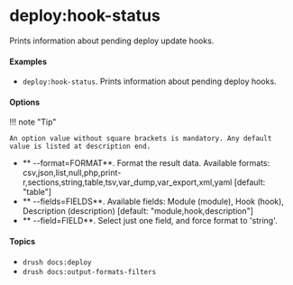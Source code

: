 # deploy:hook-status

Prints information about pending deploy update hooks.

#### Examples

- <code>deploy:hook-status</code>. Prints information about pending deploy hooks.

#### Options

!!! note "Tip"

    An option value without square brackets is mandatory. Any default value is listed at description end.

- ** --format=FORMAT**. Format the result data. Available formats: csv,json,list,null,php,print-r,sections,string,table,tsv,var_dump,var_export,xml,yaml [default: "table"]
- ** --fields=FIELDS**. Available fields: Module (module), Hook (hook), Description (description) [default: "module,hook,description"]
- ** --field=FIELD**. Select just one field, and force format to 'string'.

#### Topics

- `drush docs:deploy`
- `drush docs:output-formats-filters`

